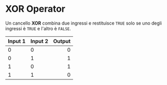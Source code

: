 # XOR Operator

Un cancello **XOR** combina due ingressi e restituisce `TRUE` solo se uno degli ingressi è `TRUE` e l'altro è `FALSE`.

| Input 1 | Input 2 | Output |
| ------- | ------- | ------:|
| 0       | 0       |      0 |
| 0       | 1       |      1 |
| 1       | 0       |      1 |
| 1       | 1       |      0 |